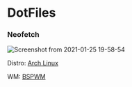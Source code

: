 # DotFiles

### Neofetch

![Screenshot from 2021-01-25 19-58-54](https://user-images.githubusercontent.com/77987469/105752648-d96c4400-5f47-11eb-8fda-6c0c7e272000.png)

Distro: [Arch Linux](https://www.archlinux.org/)

WM: [BSPWM](https://github.com/baskerville/bspwm)

